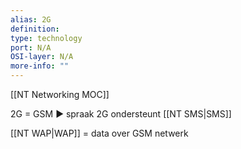 ```yaml
---
alias: 2G
definition: 
type: technology
port: N/A
OSI-layer: N/A
more-info: ""
---
```

[[NT Networking MOC]]

2G = GSM ▶ spraak
2G ondersteunt [[NT SMS|SMS]]

[[NT WAP|WAP]] = data over GSM netwerk
